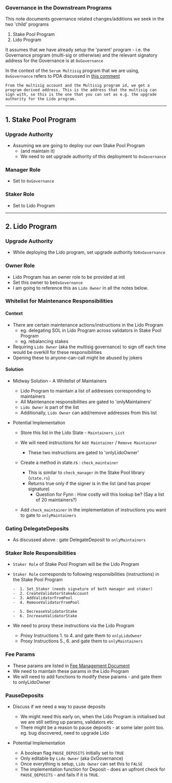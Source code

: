 ### Governance in the Downstream Programs 

This note documents governance related changes/additions we seek in the two 'child' programs

1. Stake Pool Program
2. Lido Program 

It assumes that we have already setup the 'parent' program - i.e. the Governance program (multi-sig or otherwise) and the relevant signatory address for the Governance is at `0xGovernance` 

In the context of the `Serum Multisig` program that we are using, `0xGovernance` refers to PDA discussed in [this comment](https://github.com/ChorusOne/solido/issues/26#issuecomment-829439107)


```From the multisig account and the Multisig program id, we get a program derived address. This is the address that the multisig can sign with, so this is the one that you can set as e.g. the upgrade authority for the Lido program.```


---- 

## 1. Stake Pool Program 


### Upgrade Authority 
- Assuming we are going to deploy our own Stake Pool Program 
  - (and maintain it)
  - We need to set upgrade authority of this deployment to `0xGovernance`
  
### Manager Role
 - Set to `0xGovernance`
  
### Staker Role 

- Set to Lido Program 

--- 

## 2. Lido Program

### Upgrade Authority 
- While deploying the Lido program, set upgrade authority to`0xGovernance`
  
### Owner Role 
  - Lido Program has an owner role to be provided at init
  - Set this owner to be`0xGovernance`
  - I am going to reference this as `Lido Owner` in all the notes below. 

### Whitelist for Maintenance Responsibilities 

#### Context 
  - There are certain maintenance actions/instructions in the Lido Program
    - eg. delegating SOL in Lido Program across validators in Stake Pool Program
    - eg. rebalancing stakes 
  - Requiring `Lido Owner` (aka the multisig governance) to sign off each time would be overkill for these responsibilities
  - Opening these to anyone-can-call might be abused by jokers 


#### Solution 

  - Midway Solution - A Whitelist of Maintainers
    - Lido Program to maintain a list of addresses corresponding to maintainers
    - All Maintenance responsibilities are gated to 'onlyMaintainers' 
    - `Lido Owner` is part of the list
    - Additionally, `Lido Owner` can add/remove addresses from this list

  - Potential Implementation
    - Store this list in the Lido State - `Maintainers_List`
    - We will need instructions for `Add Maintainer` / `Remove Maintainer`
      - These two instructions are gated to 'onlyLidoOwner' 

    - Create a method in state.rs : `check_maintainer`
      - This is similar to `check_manager` in the Stake Pool library (`state.rs`)
      - Returns true only if the signer is in the list (and has proper signature)
        - Question for Fynn : How costly will this lookup be? (Say a list of 20 maintainers?)

    - Add `check_maintainer` in the implementation of instructions you want to gate to `onlyMaintainers`

### Gating DelegateDeposits 

  - As discussed above : gate DelegateDeposit to `onlyMaintainers`


### Staker Role Responsibilities
  - `Staker Role` of Stake Pool Program will be the Lido Program 
  - `Staker Role` corresponds to following responsibilities (instructions) in the Stake Pool Program

      ```
    -  1. Set_Staker (needs signature of both manager and staker)
    -  2. CreateValidatorStakeAccount
    -  3. AddValidatorFromPool
    -  4. RemoveValidatorFromPool

    -  5. DecreaseValidatorStake
    -  6. IncreaseValidatorStake

      ```
  - We need to proxy these instructions via the Lido Program 
    - Proxy Instructions 1. to 4. and gate them to `onlyLidoOwner`
    - Proxy Instructions 5., 6. and gate them to `onlyMaintainers` 




### Fee Params 
  - These params are listed in [Fee Management Document](fee-management.md)
  - We need to maintain these params in the Lido Program 
  - We will need to add functions to modify these params - and gate them to onlyLidoOwner


### PauseDeposits
  - Discuss if we need a way to pause deposits
    - We might need this early on, when the Lido Program is initialised but we are still setting up params, validators etc
    - There might be a reason to pause deposits - at some later point too. eg. bug discovered, need to upgrade Lido

  -  Potential Implementation 
     -  A boolean flag `PAUSE_DEPOSITS` initially set to `TRUE`
     -  Only editable by `Lido Owner` (aka 0xGovernance)
     -  Once everything is setup, `Lido Owner` can set this to `FALSE `
     -  The implementation function for Deposit - does an upfront check for `PAUSE_DEPOSITS` - and fails if it is `TRUE`.
